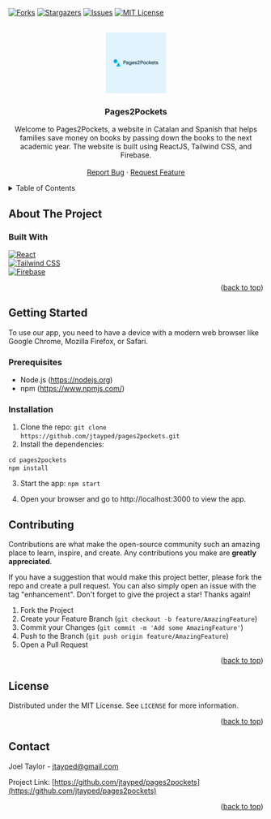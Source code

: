 <a name="readme-top"></a>

<!-- PROJECT SHIELDS -->
<!--
*** I'm using markdown "reference style" links for readability.
*** Reference links are enclosed in brackets [ ] instead of parentheses ( ).
*** See the bottom of this document for the declaration of the reference variables
*** for contributors-url, forks-url, etc. This is an optional, concise syntax you may use.
*** https://www.markdownguide.org/basic-syntax/#reference-style-links
-->

[![Forks][forks-shield]][forks-url]
[![Stargazers][stars-shield]][stars-url]
[![Issues][issues-shield]][issues-url]
[![MIT License][license-shield]][license-url]

<!-- PROJECT LOGO -->
<br />
<div align="center">
  <a href="https://github.com/jtayped/pages2pockets">
    <img src="https://github.com/jtayped/pages2pockets/blob/6e94495f2e640578a0223231dcccc0790cd12065/src/assets/images/branding/default.png" alt="Logo" width="120" height="120">
  </a>

  <h3 align="center">Pages2Pockets</h3>

  <p align="center">
    Welcome to Pages2Pockets, a website in Catalan and Spanish that helps families save money on books by passing down the books to the next academic year. The website is built using ReactJS, Tailwind CSS, and Firebase.
    <br />
    <br />
    <a href="https://github.com/jtayped/pages2pockets/issues">Report Bug</a>
    ·
    <a href="https://github.com/jtayped/pages2pockets/issues">Request Feature</a>
  </p>
</div>

<!-- TABLE OF CONTENTS -->
<details>
  <summary>Table of Contents</summary>
  <ol>
    <li>
      <a href="#about-the-project">About The Project</a>
      <ul>
        <li><a href="#built-with">Built With</a></li>
      </ul>
    </li>
    <li>
      <a href="#getting-started">Getting Started</a>
      <ul>
        <li><a href="#prerequisites">Prerequisites</a></li>
        <li><a href="#installation">Installation</a></li>
      </ul>
    </li>
    <li><a href="#contributing">Contributing</a></li>
    <li><a href="#license">License</a></li>
    <li><a href="#contact">Contact</a></li>
  </ol>
</details>

<!-- ABOUT THE PROJECT -->

## About The Project

### Built With

[![React][React.js]][React-url]<br/>
[![Tailwind CSS][TailwindCSS]][TailwindCSS-url]<br/>
[![Firebase][Firebase]][Firebase-url]<br/>

<p align="right">(<a href="#readme-top">back to top</a>)</p>

<!-- GETTING STARTED -->

## Getting Started

To use our app, you need to have a device with a modern web browser like Google Chrome, Mozilla Firefox, or Safari.

### Prerequisites

- Node.js (https://nodejs.org)
- npm (https://www.npmjs.com/)

### Installation

1. Clone the repo: `git clone https://github.com/jtayped/pages2pockets.git`
2. Install the dependencies:

```
cd pages2pockets
npm install
```

3. Start the app: `npm start`

4. Open your browser and go to http://localhost:3000 to view the app.

## Contributing

Contributions are what make the open-source community such an amazing place to learn, inspire, and create. Any contributions you make are **greatly appreciated**.

If you have a suggestion that would make this project better, please fork the repo and create a pull request. You can also simply open an issue with the tag "enhancement".
Don't forget to give the project a star! Thanks again!

1. Fork the Project
2. Create your Feature Branch (`git checkout -b feature/AmazingFeature`)
3. Commit your Changes (`git commit -m 'Add some AmazingFeature'`)
4. Push to the Branch (`git push origin feature/AmazingFeature`)
5. Open a Pull Request

<p align="right">(<a href="#readme-top">back to top</a>)</p>

<!-- LICENSE -->

## License

Distributed under the MIT License. See `LICENSE` for more information.

<p align="right">(<a href="#readme-top">back to top</a>)</p>

<!-- CONTACT -->

## Contact

Joel Taylor - [jtayped@gmail.com](mailto:jtayped@gmail.com)

Project Link: [https://github.com/jtayped/pages2pockets](https://github.com/jtayped/pages2pockets)

<p align="right">(<a href="#readme-top">back to top</a>)</p>

<!-- MARKDOWN LINKS & IMAGES -->
<!-- https://www.markdownguide.org/basic-syntax/#reference-style-links -->

[forks-shield]: https://img.shields.io/github/forks/jtayped/pages2pockets.svg?style=for-the-badge
[forks-url]: https://github.com/jtayped/pages2pockets/network/members
[stars-shield]: https://img.shields.io/github/stars/jtayped/pages2pockets.svg?style=for-the-badge
[stars-url]: https://github.com/jtayped/pages2pockets/stargazers
[issues-shield]: https://img.shields.io/github/issues/jtayped/pages2pockets.svg?style=for-the-badge
[issues-url]: https://github.com/jtayped/pages2pockets/issues
[license-shield]: https://img.shields.io/github/license/jtayped/pages2pockets.svg?style=for-the-badge
[license-url]: https://github.com/jtayped/pages2pockets/blob/master/LICENSE
[product-idea]: images/screenshot.png
[React.js]: https://img.shields.io/badge/React-20232A?style=for-the-badge&logo=react&logoColor=61DAFB
[React-url]: https://reactjs.org/
[TailwindCSS]: https://img.shields.io/badge/Tailwind%20CSS-38B2AC?style=for-the-badge&logo=tailwind-css&logoColor=white
[TailwindCSS-url]: https://tailwindcss.com/
[Firebase]: https://img.shields.io/badge/Firebase-039BE5?style=for-the-badge&logo=Firebase&logoColor=white
[Firebase-url]: https://firebase.google.com/
